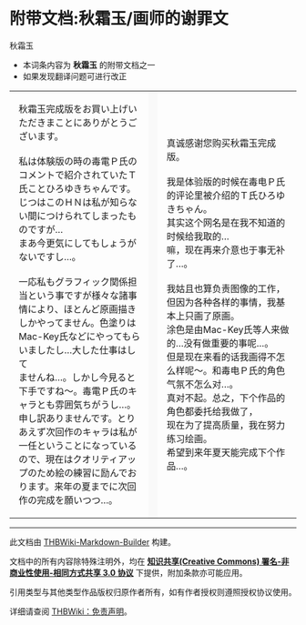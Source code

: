 # 附带文档:秋霜玉/画师的谢罪文

<!-- source html: G:\repos\THBWiki-Markdown-Builder\THBWikiMarkdown\Temp\main\9\94\ns506%3A%E7%A7%8B%E9%9C%9C%E7%8E%89%2F%E7%94%BB%E5%B8%88%E7%9A%84%E8%B0%A2%E7%BD%AA%E6%96%87.html -->

秋霜玉

- 本词条内容为 **秋霜玉** 的附带文档之一
- 如果发现翻译问题可进行改正


<table>


<tbody><tr>
<td class="jadef" width="50%" lang="ja" style="border-right:none; padding-left:1em;">
<div class="poem">
<p>秋霜玉完成版をお買い上げいただきまことにありがとうございます。<br>
<br>
私は体験版の時の毒電Ｐ氏のコメントで紹介されていたＴ氏ことひろゆきちゃんです。<br>
じつはこのＨＮは私が知らない間につけられてしまったものですが…<br>
まあ今更気にしてもしょうがないですし…。<br>
<br>
一応私もグラフィック関係担当という事ですが様々な諸事情により、ほとんど原画描き<br>
しかやってません。色塗りはMac-Key氏などにやってもらいましたし…大した仕事はして<br>
ませんね…。しかし今見ると下手ですね～。毒電Ｐ氏のキャラとも雰囲気ちがうし…。<br>
申し訳ありませんです。とりあえず次回作のキャラは私が一任ということになっている<br>
ので、現在はクオリティアップのため絵の練習に励んでおります。来年の夏までに次回<br>
作の完成を願いつつ…。
</p>
</div>
</td>
<th style="background:#f9f9f9; border-left:none">
</th>
<td class="zhdef" width="50%" style="padding-left:1em;">
<div class="poem">
<p>真诚感谢您购买秋霜玉完成版。<br>
<br>
我是体验版的时候在毒电Ｐ氏的评论里被介绍的Ｔ氏ひろゆきちゃん。<br>
其实这个网名是在我不知道的时候给我取的…<br>
嘛，现在再来介意也于事无补了…。<br>
<br>
我姑且也算负责图像的工作，但因为各种各样的事情，我基本上只画了原画。<br>
涂色是由Mac-Key氏等人来做的…没有做重要的事呢…。<br>
但是现在来看的话我画得不怎么样呢～。和毒电Ｐ氏的角色气氛不怎么对…。<br>
真对不起。总之，下个作品的角色都委托给我做了，<br>
现在为了提高质量，我在努力练习绘画。<br>
希望到来年夏天能完成下个作品…。
</p>
</div>
</td></tr></tbody></table>






---

此文档由 [THBWiki-Markdown-Builder](https://github.com/Delsin-Yu/THBWiki-Markdown-Builder) 构建。

文档中的所有内容除特殊注明外，均在 [**知识共享(Creative Commons) 署名-非商业性使用-相同方式共享 3.0 协议**](https://creativecommons.org/licenses/by-sa/3.0/deed.zh-hans) 下提供，附加条款亦可能应用。

引用类型与其他类型作品版权归原作者所有，如有作者授权则遵照授权协议使用。

详细请查阅 [THBWiki：免责声明](https://thbwiki.cc/THBWiki:%E5%85%8D%E8%B4%A3%E5%A3%B0%E6%98%8E)。


